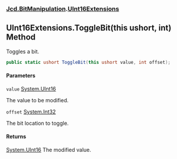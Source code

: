 ### [Jcd.BitManipulation](Jcd.BitManipulation.md 'Jcd.BitManipulation').[UInt16Extensions](Jcd.BitManipulation.UInt16Extensions.md 'Jcd.BitManipulation.UInt16Extensions')

## UInt16Extensions.ToggleBit(this ushort, int) Method

Toggles a bit.

```csharp
public static ushort ToggleBit(this ushort value, int offset);
```
#### Parameters

<a name='Jcd.BitManipulation.UInt16Extensions.ToggleBit(thisushort,int).value'></a>

`value` [System.UInt16](https://docs.microsoft.com/en-us/dotnet/api/System.UInt16 'System.UInt16')

The value to be modified.

<a name='Jcd.BitManipulation.UInt16Extensions.ToggleBit(thisushort,int).offset'></a>

`offset` [System.Int32](https://docs.microsoft.com/en-us/dotnet/api/System.Int32 'System.Int32')

The bit location to toggle.

#### Returns

[System.UInt16](https://docs.microsoft.com/en-us/dotnet/api/System.UInt16 'System.UInt16')
The modified value.